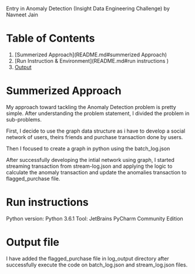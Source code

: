 Entry in Anomaly Detection (Insight Data Engineering Challenge) by Navneet Jain

# Table of Contents
1. [Summerized Approach](README.md#summerized Approach)
2. [Run Instruction & Environment](README.md#run instructions )
3. [Output](README.md#output)


# Summerized Approach

My approach toward tackling the Anomaly Detection problem is pretty simple. After understanding the problem statement, I divided the problem in sub-problems.

First, I decide to use the graph data structure as i have to develop a social network of users, theirs friends and purchase transaction done by users.

Then I focused to create a graph in python using the batch_log.json

After successfully developing the intial network using graph, I started streaming transaction from stream-log.json and 
applying the logic to calculate the anomaly transaction and update the anomalies transaction to flagged_purchase file.


# Run instructions
Python version: Python 3.6.1
Tool: JetBrains PyCharm Community Edition

# Output file
I have added the flagged_purchase file in log_output directory after successfully execute the code on batch_log.json and stream_log.json files.
